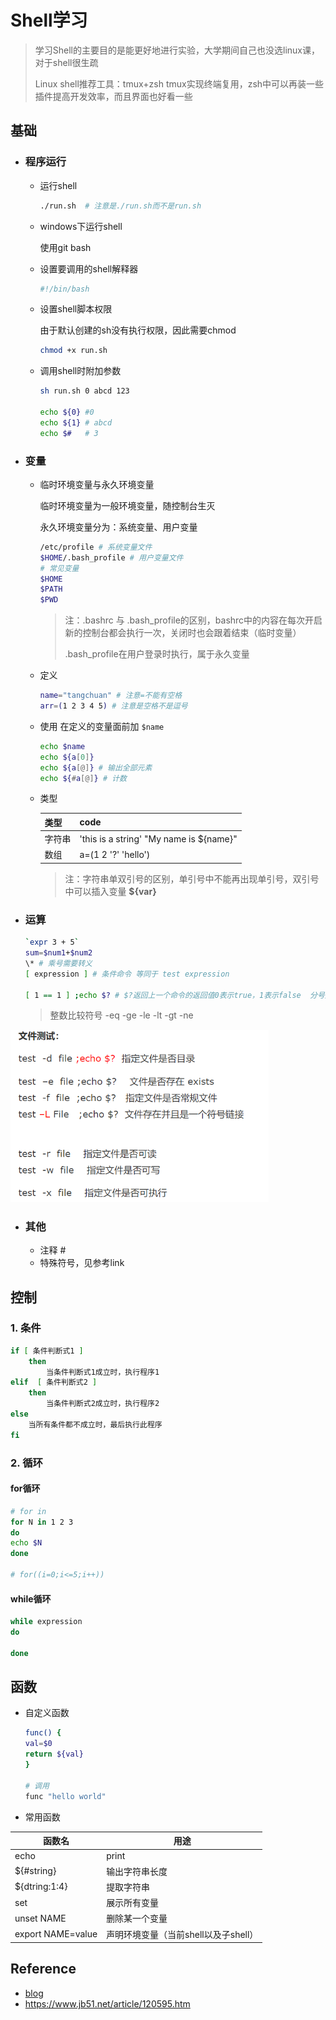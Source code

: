 # Shell学习
> 学习Shell的主要目的是能更好地进行实验，大学期间自己也没选linux课，对于shell很生疏
>
> Linux shell推荐工具：tmux+zsh tmux实现终端复用，zsh中可以再装一些插件提高开发效率，而且界面也好看一些
## 基础
- ### 程序运行
  - 运行shell
  
    ```bash
    ./run.sh  # 注意是./run.sh而不是run.sh
    ```
    
  - windows下运行shell
    
    使用git bash
    
  - 设置要调用的shell解释器
  
    ```bash
    #!/bin/bash
    ```
  
  - 设置shell脚本权限
  
    由于默认创建的sh没有执行权限，因此需要chmod
  
    ```bash
    chmod +x run.sh
    ```
  
  - 调用shell时附加参数
  
    ```bash
    sh run.sh 0 abcd 123
    
    echo ${0} #0
    echo ${1} # abcd
    echo $#   # 3
    ```
  
- ### 变量
  
  - 临时环境变量与永久环境变量
    
    临时环境变量为一般环境变量，随控制台生灭
    
    永久环境变量分为：系统变量、用户变量
    
    ```bash
    /etc/profile # 系统变量文件
    $HOME/.bash_profile # 用户变量文件
    # 常见变量
    $HOME
    $PATH
    $PWD
    ```
    
    > 注：.bashrc 与 .bash_profile的区别，bashrc中的内容在每次开启新的控制台都会执行一次，关闭时也会跟着结束（临时变量）
    >
    > .bash_profile在用户登录时执行，属于永久变量
    
  - 定义
  
    ```bash
    name="tangchuan" # 注意=不能有空格
    arr=(1 2 3 4 5) # 注意是空格不是逗号
    ```
  
  - 使用 在定义的变量面前加 `$name`
  
    ```bash
    echo $name
    echo ${a[0]}
    echo ${a[@]} # 输出全部元素
    echo ${#a[@]} # 计数
    ```
  
    
  
  - 类型
  
    | 类型                             | code               |
    | ------------------- | ------------------ |
    | 字符串                           | 'this is a string' "My name is ${name}" |
    | 数组 | a=(1 2 '?' 'hello') |
  
    > 注：字符串单双引号的区别，单引号中不能再出现单引号，双引号中可以插入变量 **${var}**
  
- ### 运算

  ```bash
  `expr 3 + 5`
  sum=$num1+$num2
  \* # 乘号需要转义
  [ expression ] # 条件命令 等同于 test expression
  
  [ 1 == 1 ] ;echo $? # $?返回上一个命令的返回值0表示true，1表示false  分号是命令连接号
  
  
  ```
    > 整数比较符号
    > -eq
    > -ge
    > -le
    > -lt
    > -gt
    > -ne



<img src="Shell脚本编程学习.assets/image-20200207201709619.png" alt="image-20200207201709619" style="zoom:67%;" />

- ### 其他
  - 注释 #
  - 特殊符号，见参考link

## 控制

### 1. 条件

```bash
if [ 条件判断式1 ]
    then
        当条件判断式1成立时，执行程序1
elif  [ 条件判断式2 ] 
    then      
        当条件判断式2成立时，执行程序2
else
    当所有条件都不成立时，最后执行此程序
fi
```



### 2. 循环

#### for循环

```bash
# for in
for N in 1 2 3
do
echo $N
done

# for((i=0;i<=5;i++))

```



#### while循环

```bash
while expression
do

done
```



## 函数

- 自定义函数

  ```bash
  func() {
  val=$0
  return ${val}
  }
  
  # 调用
  func "hello world"
  ```

  

- 常用函数

| 函数名            | 用途                                 |
| ----------------- | ------------------------------------ |
| echo              | print                                |
| ${#string}        | 输出字符串长度                       |
| ${dtring:1:4}     | 提取字符串                           |
| set               | 展示所有变量                         |
| unset NAME        | 删除某一个变量                       |
| export NAME=value | 声明环境变量（当前shell以及子shell） |



## Reference

- [blog](https://www.cnblogs.com/ggnbnb/p/9671310.html)
- https://www.jb51.net/article/120595.htm